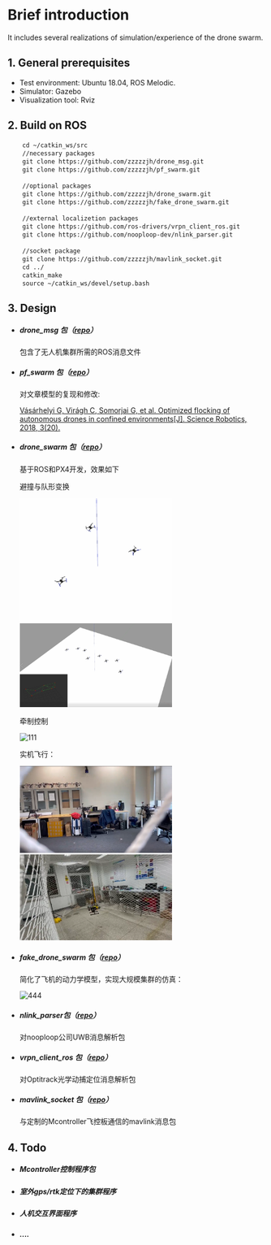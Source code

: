 

# Brief introduction

It includes several realizations of simulation/experience of the drone swarm.

## 1. General prerequisites

- Test environment: Ubuntu 18.04, ROS Melodic.
- Simulator: Gazebo
- Visualization tool: Rviz

## 2. Build on ROS

```
    cd ~/catkin_ws/src
    //necessary packages
    git clone https://github.com/zzzzzjh/drone_msg.git
    git clone https://github.com/zzzzzjh/pf_swarm.git
    
    //optional packages
    git clone https://github.com/zzzzzjh/drone_swarm.git
    git clone https://github.com/zzzzzjh/fake_drone_swarm.git
    
    //external localizetion packages
    git clone https://github.com/ros-drivers/vrpn_client_ros.git
    git clone https://github.com/nooploop-dev/nlink_parser.git
    
    //socket package
    git clone https://github.com/zzzzzjh/mavlink_socket.git
    cd ../
    catkin_make
    source ~/catkin_ws/devel/setup.bash
```

## 3. Design

- ##### drone_msg 包（[repo](https://github.com/zzzzzjh/drone_msg)）

  包含了无人机集群所需的ROS消息文件

- ##### pf_swarm 包（[repo](https://github.com/zzzzzjh/pf_swarm)）

  对文章模型的复现和修改:

  [Vásárhelyi G, Virágh C, Somorjai G, et al. Optimized flocking of autonomous drones in confined environments[J]. Science Robotics, 2018, 3(20).](https://www.science.org/doi/10.1126/scirobotics.aat3536)

- ##### drone_swarm 包（[repo](https://github.com/zzzzzjh/drone_swarm)）

  基于ROS和PX4开发，效果如下

  避撞与队形变换

  <img src=".\vedio\222.gif" alt="222" width="300;" /><img src=".\vedio\333.gif" alt="333" width="300;" />

  

  牵制控制

  ![111](https://github.com/zzzzzjh/Documents/blob/master/vedio/111.gif)

  

  实机飞行：

  <img src=".\images\506b7ce191ec159366f11ca56db7376.png" width="300;" /><img src=".\images\d5b22ed8e8334c72ebd951717aa0a90.png" alt="d5b22ed8e8334c72ebd951717aa0a90" width="300;" />

- ##### fake_drone_swarm 包（[repo](https://github.com/zzzzzjh/fake_drone_swarm)）

  简化了飞机的动力学模型，实现大规模集群的仿真：

  ![444](https://github.com/zzzzzjh/Documents/blob/master/vedio/444.gif)

- #####  nlink_parser包（[repo](https://github.com/nooploop-dev/nlink_parser)）   

  对nooploop公司UWB消息解析包

- ##### vrpn_client_ros 包（[repo](https://github.com/zzzzzjh/vrpn_client_ros)）

  对Optitrack光学动捕定位消息解析包

- ##### mavlink_socket 包（[repo](https://github.com/zzzzzjh/mavlink_socket)）

  与定制的Mcontroller飞控板通信的mavlink消息包
  
## 4. Todo

- ##### Mcontroller控制程序包
- ##### 室外gps/rtk定位下的集群程序
- ##### 人机交互界面程序
- ##### ....


